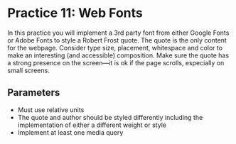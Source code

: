 # Practice 11: Web Fonts
In this practice you will implement a 3rd party font from either Google Fonts or Adobe Fonts to style a Robert Frost quote. The quote is the only content for the webpage. Consider type size, placement, whitespace and color to make an interesting (and accessible) composition. Make sure the quote has a strong presence on the screen—it is ok if the page scrolls, especially on small screens.

## Parameters
- Must use relative units
- The quote and author should be styled differently including the implementation of either a different weight or style
- Implement at least one media query
